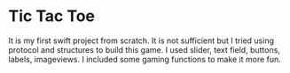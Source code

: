 # Tic Tac Toe

It is my first swift project from scratch. 
It is not sufficient but I tried using protocol and structures to build this game. 
I used slider, text field, buttons, labels, imageviews. 
I included some gaming functions to make it more fun.
